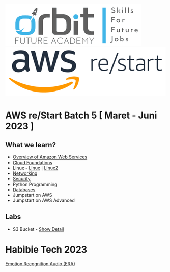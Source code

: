 ![ofa](images/orbit.jpg)
![aws re/start](images/aws-restart.jpg)

# AWS re/Start Batch 5 [ Maret - Juni 2023 ]

## What we learn?
- [Overview of Amazon Web Services](https://docs.aws.amazon.com/whitepapers/latest/aws-overview/introduction.html)
- [Cloud Foundations](https://aws.amazon.com/solutions/cloud-foundations/)
- Linux - [Linux](https://aws.amazon.com/mp/linux/) | [Linux2](https://aws.amazon.com/amazon-linux-2/)
- [Networking](https://aws.amazon.com/products/networking/)
- [Security](https://aws.amazon.com/security/)
- Python Programming
- [Databases](https://docs.aws.amazon.com/whitepapers/latest/aws-overview/database.html)
- Jumpstart on AWS
- Jumpstart on AWS Advanced

## Labs
- S3 Bucket - [Show Detail](http://maulanakavaldo-wstatic.s3-website-ap-southeast-1.amazonaws.com/)

# Habibie Tech 2023
  [Emotion Recognition Audio (ERA)](https://github.com/maulanakavaldo/Emotion_Recognition)
